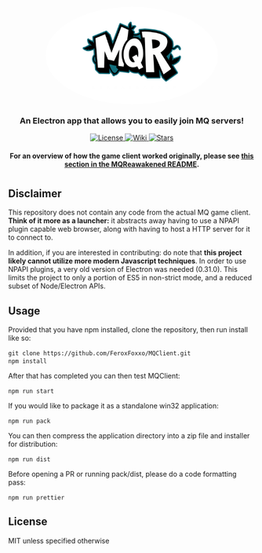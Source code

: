 <div align="center">
    <h1>
        <img width="70%" src="LogoBanner.png?raw=true" style="border-radius: 50%;" align="center">
        <br>
    </h1>
    <h3>An Electron app that allows you to easily join MQ servers!</h3>
    <p>
        <a href="https://github.com/FeroxFoxxo/MQClient/blob/master/LICENSE.md">
            <img alt="License" src="https://img.shields.io/github/license/feroxfoxxo/mqclient?label=License&style=for-the-badge">
        </a>
        <a href="https://discord.gg/sA4kmsxC7N">
            <img alt="Wiki" src="https://img.shields.io/badge/chat-on%20discord-7289da.svg?logo=discord&style=for-the-badge">
        </a>
        <a href="https://github.com/FeroxFoxxo/MQReawakened">
            <img alt="Stars" src="https://img.shields.io/github/stars/feroxfoxxo/MQReawakened?color=gold&style=for-the-badge">
        </a>
    </p>
    <h4>For an overview of how the game client worked originally, please see         <a href="https://github.com/FeroxFoxxo/MQReawakened#architecture">
this section in the MQReawakened README</a>.</h4>
    <h1></h1>
</div>

## Disclaimer

This repository does not contain any code from the actual MQ game client. **Think of it more as a launcher:** it abstracts away having to use a NPAPI plugin capable web browser, along with having to host a HTTP server for it to connect to.

In addition, if you are interested in contributing: do note that **this project likely cannot utilize more modern Javascript techniques**. In order to use NPAPI plugins, a very old version of Electron was needed (0.31.0). This limits the project to only a portion of ES5 in non-strict mode, and a reduced subset of Node/Electron APIs.

## Usage

Provided that you have npm installed, clone the repository, then run install like so:

```
git clone https://github.com/FeroxFoxxo/MQClient.git
npm install
```

After that has completed you can then test MQClient:

```
npm run start
```

If you would like to package it as a standalone win32 application:

```
npm run pack
```

You can then compress the application directory into a zip file and installer for distribution:

```
npm run dist
```

Before opening a PR or running pack/dist, please do a code formatting pass:

```
npm run prettier
```

## License

MIT unless specified otherwise
